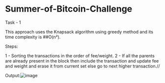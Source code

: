 # Summer-of-Bitcoin-Challenge

Task - 1

This approach uses the Knapsack algorithm using greedy method and its time complexity is ##O(n²). 

Steps:

1 - Sorting the transactions in the order of fee/weight. 
2 - If all the parents are already present in the block then include the transaction and update fee and weight and erase it from current set else go to next higher transaction.//

Output:![image](https://user-images.githubusercontent.com/61374478/122664081-c4c16e80-d1bc-11eb-97bf-fb718141fcdd.png)



